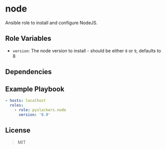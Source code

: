 # node

Ansible role to install and configure NodeJS.

## Role Variables

* `version`: The node version to install - should be either `8` or `9`, defaults to 8

## Dependencies

## Example Playbook

```yaml
- hosts: localhost
  roles:
    - role: pyslackers.node
      version: '8.9'
```

## License

> MIT
